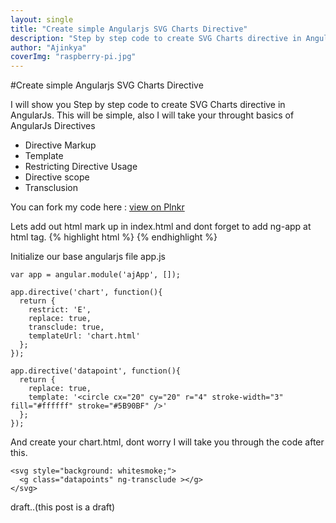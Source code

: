 ```yaml
---
layout: single
title: "Create simple Angularjs SVG Charts Directive"
description: "Step by step code to create SVG Charts directive in AngularJs"
author: "Ajinkya"
coverImg: "raspberry-pi.jpg"
---
```


#Create simple Angularjs SVG Charts Directive

I will show you Step by step code to create SVG Charts directive in AngularJs. This will be simple, also I will take your throught basics of AngularJs Directives

  - Directive Markup
  - Template
  - Restricting Directive Usage
  - Directive scope
  - Transclusion


You can fork my code here : <a href="http://plnkr.co/edit/f1QSWuJZorUrXFqT4dLI?p=preview" target="_blank">view on Plnkr</a>

Lets add out html mark up in index.html and dont forget to add ng-app at html tag.
{% highlight html %}
<chart height="200" width="300">
  <datapoint label="2000" d="20"></datapoint>
  <datapoint label="2001" d="18"></datapoint>
  <datapoint label="2002" d="0"></datapoint>
  <datapoint label="2003" d="40"></datapoint>
  <datapoint label="2004" d="50"></datapoint>
  <datapoint label="2005" d="70"></datapoint>
  <datapoint label="2006" d="90"></datapoint>
  <datapoint label="2007" d="90"></datapoint>
  <datapoint label="2008" d="30"></datapoint>
</chart>
{% endhighlight %}

Initialize our base angularjs file app.js
```
var app = angular.module('ajApp', []);

app.directive('chart', function(){
  return {
    restrict: 'E',
    replace: true,
    transclude: true,
    templateUrl: 'chart.html'
  };
});

app.directive('datapoint', function(){
  return {
    replace: true,
    template: '<circle cx="20" cy="20" r="4" stroke-width="3" fill="#ffffff" stroke="#5B90BF" />'
  };
});
```

And create your chart.html, dont worry I will take you through the code after this.
```
<svg style="background: whitesmoke;">
  <g class="datapoints" ng-transclude ></g>
</svg>
```

draft..(this post is a draft)
